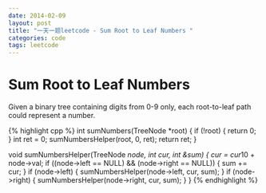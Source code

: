 ```yaml
---
date: 2014-02-09
layout: post
title: "一天一题leetcode - Sum Root to Leaf Numbers "
categories: code
tags: leetcode
---
```

# Sum Root to Leaf Numbers   
Given a binary tree containing digits from 0-9 only, each root-to-leaf path could represent a number.   

<!--more-->
{% highlight cpp %}
int sumNumbers(TreeNode *root) {
    if (!root) {
        return 0;
    }
    int ret = 0;
    sumNumbersHelper(root, 0, ret);
    return ret;
}

void sumNumbersHelper(TreeNode *node, int cur, int &sum) {
   cur = cur*10 + node->val;
   if ((node->left == NULL) && (node->right == NULL)) {
        sum += cur;
    }
   if (node->left) {
       sumNumbersHelper(node->left, cur, sum);
    }
   if (node->right) {
       sumNumbersHelper(node->right, cur, sum);
    }
}
{% endhighlight %}

